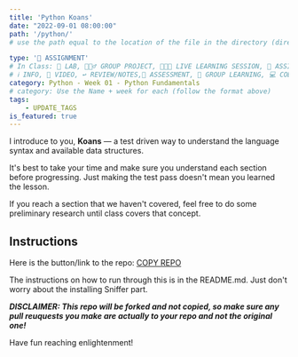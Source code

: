 ```yaml
---
title: 'Python Koans'
date: "2022-09-01 08:00:00"
path: '/python/'
# use the path equal to the location of the file in the directory (directory structure)

type: '📝 ASSIGNMENT'
# In Class: 🥼 LAB, 👷🏼‍♂️ GROUP PROJECT, 👩🏽‍🏫 LIVE LEARNING SESSION, 📝 ASSIGNMENT
# ℹ️ INFO, 🎥 VIDEO, ↩️ REVIEW/NOTES,🧠 ASSESSMENT, 👥 GROUP LEARNING, 💻 CODE ALONG
category: Python - Week 01 - Python Fundamentals
# category: Use the Name + week for each (follow the format above)
tags:
    - UPDATE_TAGS
is_featured: true
---
```


I introduce to you, **Koans** — a test driven way to understand the language syntax and available data structures.

It's best to take your time and make sure you understand each section before progressing. Just making the test pass doesn't mean you learned the lesson.

If you reach a section that we haven't covered, feel free to do some preliminary research until class covers that concept.

## Instructions

Here is the button/link to the repo:
<a class="rn-button btn-purple" href="https://githubtools.reppedintech.com/u/gregmalcolm/python_koans" target="_blank">COPY REPO</a>

The instructions on how to run through this is in the README.md. Just don't worry about the installing Sniffer part.

***DISCLAIMER: This repo will be forked and not copied, so make sure any pull reuquests you make are actually to your repo and not the original one!***

Have fun reaching enlightenment!
